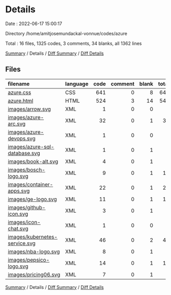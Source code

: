 # Details

Date : 2022-06-17 15:00:17

Directory /home/amitjosemundackal-vonnue/codes/azure

Total : 16 files,  1325 codes, 3 comments, 34 blanks, all 1362 lines

[Summary](results.md) / Details / [Diff Summary](diff.md) / [Diff Details](diff-details.md)

## Files
| filename | language | code | comment | blank | total |
| :--- | :--- | ---: | ---: | ---: | ---: |
| [azure.css](/azure.css) | CSS | 641 | 0 | 8 | 649 |
| [azure.html](/azure.html) | HTML | 524 | 3 | 14 | 541 |
| [images/arrow.svg](/images/arrow.svg) | XML | 1 | 0 | 0 | 1 |
| [images/azure-arc.svg](/images/azure-arc.svg) | XML | 32 | 0 | 1 | 33 |
| [images/azure-devops.svg](/images/azure-devops.svg) | XML | 1 | 0 | 0 | 1 |
| [images/azure-sql-database.svg](/images/azure-sql-database.svg) | XML | 1 | 0 | 1 | 2 |
| [images/book-alt.svg](/images/book-alt.svg) | XML | 4 | 0 | 1 | 5 |
| [images/bosch-logo.svg](/images/bosch-logo.svg) | XML | 9 | 0 | 1 | 10 |
| [images/container-apps.svg](/images/container-apps.svg) | XML | 22 | 0 | 1 | 23 |
| [images/ge-logo.svg](/images/ge-logo.svg) | XML | 11 | 0 | 1 | 12 |
| [images/github-icon.svg](/images/github-icon.svg) | XML | 3 | 0 | 1 | 4 |
| [images/icon-chat.svg](/images/icon-chat.svg) | XML | 1 | 0 | 0 | 1 |
| [images/kubernetes-service.svg](/images/kubernetes-service.svg) | XML | 46 | 0 | 2 | 48 |
| [images/nba-logo.svg](/images/nba-logo.svg) | XML | 8 | 0 | 1 | 9 |
| [images/pepsico-logo.svg](/images/pepsico-logo.svg) | XML | 14 | 0 | 1 | 15 |
| [images/pricing06.svg](/images/pricing06.svg) | XML | 7 | 0 | 1 | 8 |

[Summary](results.md) / Details / [Diff Summary](diff.md) / [Diff Details](diff-details.md)